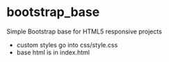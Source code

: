 # bootstrap_base
Simple Bootstrap base for HTML5 responsive projects

  - custom styles go into css/style.css
  - base html is in index.html
